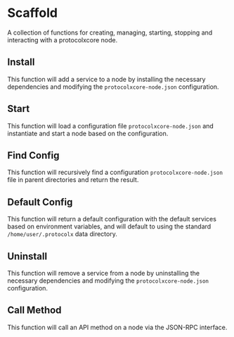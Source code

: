 # Scaffold
A collection of functions for creating, managing, starting, stopping and interacting with a protocolxcore node.

## Install
This function will add a service to a node by installing the necessary dependencies and modifying the `protocolxcore-node.json` configuration.

## Start
This function will load a configuration file `protocolxcore-node.json` and instantiate and start a node based on the configuration.

## Find Config
This function will recursively find a configuration `protocolxcore-node.json` file in parent directories and return the result.

## Default Config
This function will return a default configuration with the default services based on environment variables, and will default to using the standard `/home/user/.protocolx` data directory.

## Uninstall
This function will remove a service from a node by uninstalling the necessary dependencies and modifying the `protocolxcore-node.json` configuration.

## Call Method
This function will call an API method on a node via the JSON-RPC interface.
